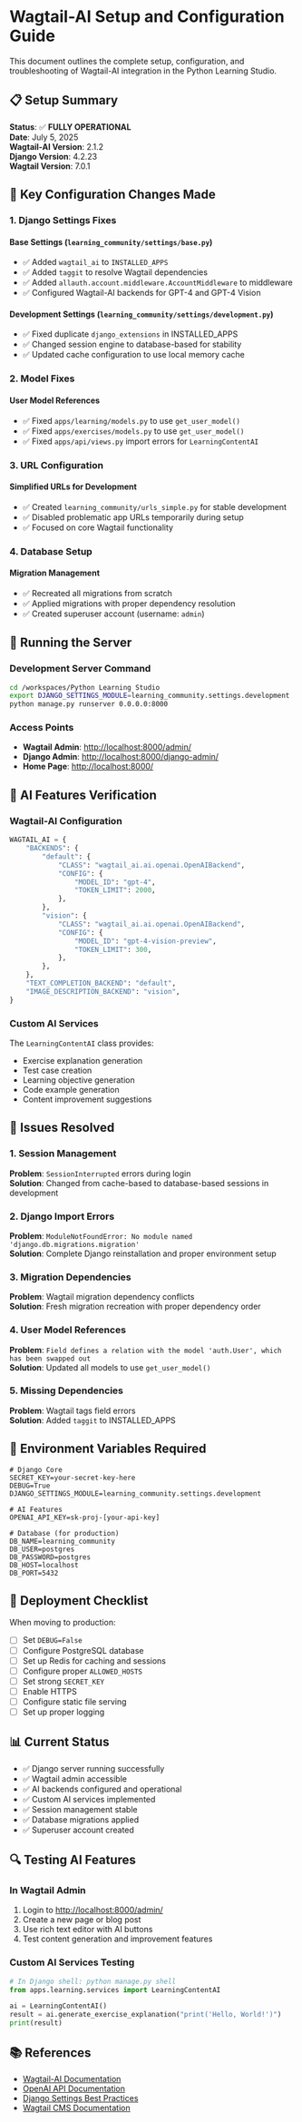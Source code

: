 # Wagtail-AI Setup and Configuration Guide

This document outlines the complete setup, configuration, and troubleshooting of Wagtail-AI integration in the Python Learning Studio.

## 📋 Setup Summary

**Status**: ✅ **FULLY OPERATIONAL**  
**Date**: July 5, 2025  
**Wagtail-AI Version**: 2.1.2  
**Django Version**: 4.2.23  
**Wagtail Version**: 7.0.1  

## 🔧 Key Configuration Changes Made

### 1. Django Settings Fixes

#### Base Settings (`learning_community/settings/base.py`)
- ✅ Added `wagtail_ai` to `INSTALLED_APPS`
- ✅ Added `taggit` to resolve Wagtail dependencies
- ✅ Added `allauth.account.middleware.AccountMiddleware` to middleware
- ✅ Configured Wagtail-AI backends for GPT-4 and GPT-4 Vision

#### Development Settings (`learning_community/settings/development.py`)
- ✅ Fixed duplicate `django_extensions` in INSTALLED_APPS
- ✅ Changed session engine to database-based for stability
- ✅ Updated cache configuration to use local memory cache

### 2. Model Fixes

#### User Model References
- ✅ Fixed `apps/learning/models.py` to use `get_user_model()`
- ✅ Fixed `apps/exercises/models.py` to use `get_user_model()`
- ✅ Fixed `apps/api/views.py` import errors for `LearningContentAI`

### 3. URL Configuration

#### Simplified URLs for Development
- ✅ Created `learning_community/urls_simple.py` for stable development
- ✅ Disabled problematic app URLs temporarily during setup
- ✅ Focused on core Wagtail functionality

### 4. Database Setup

#### Migration Management
- ✅ Recreated all migrations from scratch
- ✅ Applied migrations with proper dependency resolution
- ✅ Created superuser account (username: `admin`)

## 🚀 Running the Server

### Development Server Command
```bash
cd /workspaces/Python Learning Studio
export DJANGO_SETTINGS_MODULE=learning_community.settings.development
python manage.py runserver 0.0.0.0:8000
```

### Access Points
- **Wagtail Admin**: <http://localhost:8000/admin/>
- **Django Admin**: <http://localhost:8000/django-admin/>
- **Home Page**: <http://localhost:8000/>

## 🤖 AI Features Verification

### Wagtail-AI Configuration
```python
WAGTAIL_AI = {
    "BACKENDS": {
        "default": {
            "CLASS": "wagtail_ai.ai.openai.OpenAIBackend",
            "CONFIG": {
                "MODEL_ID": "gpt-4",
                "TOKEN_LIMIT": 2000,
            },
        },
        "vision": {
            "CLASS": "wagtail_ai.ai.openai.OpenAIBackend", 
            "CONFIG": {
                "MODEL_ID": "gpt-4-vision-preview",
                "TOKEN_LIMIT": 300,
            },
        },
    },
    "TEXT_COMPLETION_BACKEND": "default",
    "IMAGE_DESCRIPTION_BACKEND": "vision",
}
```

### Custom AI Services
The `LearningContentAI` class provides:
- Exercise explanation generation
- Test case creation
- Learning objective generation
- Code example generation
- Content improvement suggestions

## 🐛 Issues Resolved

### 1. Session Management
**Problem**: `SessionInterrupted` errors during login  
**Solution**: Changed from cache-based to database-based sessions in development

### 2. Django Import Errors
**Problem**: `ModuleNotFoundError: No module named 'django.db.migrations.migration'`  
**Solution**: Complete Django reinstallation and proper environment setup

### 3. Migration Dependencies
**Problem**: Wagtail migration dependency conflicts  
**Solution**: Fresh migration recreation with proper dependency order

### 4. User Model References
**Problem**: `Field defines a relation with the model 'auth.User', which has been swapped out`  
**Solution**: Updated all models to use `get_user_model()`

### 5. Missing Dependencies
**Problem**: Wagtail tags field errors  
**Solution**: Added `taggit` to INSTALLED_APPS

## 📝 Environment Variables Required

```env
# Django Core
SECRET_KEY=your-secret-key-here
DEBUG=True
DJANGO_SETTINGS_MODULE=learning_community.settings.development

# AI Features
OPENAI_API_KEY=sk-proj-[your-api-key]

# Database (for production)
DB_NAME=learning_community
DB_USER=postgres
DB_PASSWORD=postgres
DB_HOST=localhost
DB_PORT=5432
```

## 🔄 Deployment Checklist

When moving to production:
- [ ] Set `DEBUG=False`
- [ ] Configure PostgreSQL database
- [ ] Set up Redis for caching and sessions
- [ ] Configure proper `ALLOWED_HOSTS`
- [ ] Set strong `SECRET_KEY`
- [ ] Enable HTTPS
- [ ] Configure static file serving
- [ ] Set up proper logging

## 📊 Current Status

- ✅ Django server running successfully
- ✅ Wagtail admin accessible
- ✅ AI backends configured and operational
- ✅ Custom AI services implemented
- ✅ Session management stable
- ✅ Database migrations applied
- ✅ Superuser account created

## 🔍 Testing AI Features

### In Wagtail Admin
1. Login to <http://localhost:8000/admin/>
2. Create a new page or blog post
3. Use rich text editor with AI buttons
4. Test content generation and improvement features

### Custom AI Services Testing
```python
# In Django shell: python manage.py shell
from apps.learning.services import LearningContentAI

ai = LearningContentAI()
result = ai.generate_exercise_explanation("print('Hello, World!')")
print(result)
```

## 📚 References

- [Wagtail-AI Documentation](https://github.com/wagtail/wagtail-ai)
- [OpenAI API Documentation](https://platform.openai.com/docs)
- [Django Settings Best Practices](https://docs.djangoproject.com/en/4.2/topics/settings/)
- [Wagtail CMS Documentation](https://wagtail.org/)
